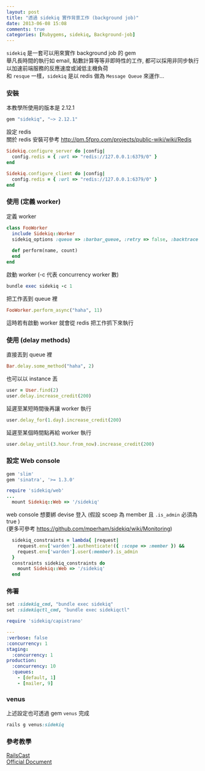 ```yaml
---
layout: post
title: "透過 sidekiq 實作背景工作 (background job)"
date: 2013-06-08 15:08
comments: true
categories: [Rubygems, sidekiq, Background-job]
---
```

`sidekiq` 是一套可以用來實作 background job 的 gem  
舉凡長時間的執行如 email, 點數計算等等非即時性的工作, 都可以採用非同步執行  
以加速前端服務的反應速度或減低主機負荷  
和 `resque` 一樣，`sidekiq` 是以 redis 做為 `Message Queue` 來運作...

<!-- more -->

### 安裝

本教學所使用的版本是 2.12.1

```ruby Gemfile
gem "sidekiq", "~> 2.12.1"
```

設定 redis  
關於 redis 安裝可參考 <a href="http://pm.5fpro.com/projects/public-wiki/wiki/Redis" target="_blank">http://pm.5fpro.com/projects/public-wiki/wiki/Redis</a>  

```ruby 
Sidekiq.configure_server do |config|
  config.redis = { :url => "redis://127.0.0.1:6379/0" }
end

Sidekiq.configure_client do |config|
  config.redis = { :url => "redis://127.0.0.1:6379/0" }
end
```

### 使用 (定義 worker)

定義 worker

```ruby foo_worker.rb
class FooWorker
  include Sidekiq::Worker
  sidekiq_options :queue => :barbar_queue, :retry => false, :backtrace => true
  
  def perform(name, count)
  end
end
```

啟動 worker (-c 代表  concurrency worker 數)

```ruby
bundle exec sidekiq -c 1
```

把工作丟到 queue 裡

```ruby
FooWorker.perform_async("haha", 11)
```

這時若有啟動 worker 就會從 redis 把工作抓下來執行

### 使用 (delay methods)

直接丟到 queue 裡

```ruby
Bar.delay.some_method("haha", 2)
```

也可以以 instance 丟

```ruby
user = User.find(2)
user.delay.increase_credit(200)
```

延遲至某短時間後再讓 worker 執行

```ruby
user.delay_for(1.day).increase_credit(200)
```

延遲至某個時間點再給 worker 執行

```ruby
user.delay_until(3.hour.from_now).increase_credit(200)
```

### 設定 Web console

```ruby Gemfile
gem 'slim'
gem 'sinatra', '>= 1.3.0'
```

```ruby config/routes.rb
require 'sidekiq/web'
...
  mount Sidekiq::Web => '/sidekiq'
```

web console 想要綁 devise 登入 (假設 scoep 為 member 且 `.is_admin` 必須為 true )  
(更多可參考 <a href="https://github.com/mperham/sidekiq/wiki/Monitoring" target="_blank">https://github.com/mperham/sidekiq/wiki/Monitoring</a>)  

```ruby config/routes.rb
  sidekiq_constraints = lambda{ |request| 
    request.env['warden'].authenticate!({ :scope => :member }) && 
    request.env['warden'].user(:member).is_admin
  }
  constraints sidekiq_constraints do
    mount Sidekiq::Web => '/sidekiq'
  end
```

### 佈署

```ruby config/deploy.rb
set :sidekiq_cmd, "bundle exec sidekiq"
set :sidekiqctl_cmd, "bundle exec sidekiqctl"

require 'sidekiq/capistrano'
```

```yaml config/sidekiq.yml
---
:verbose: false
:concurrency: 1
staging:
  :concurrency: 1
production:
  :concurrency: 10
  :queues:
    - [default, 1]
    - [mailer, 9]
```

### venus

上述設定也可透過 gem `venus` 完成

```ruby 
rails g venus:sidekiq
```

### 參考教學

<a href="http://railscasts.com/episodes/366-sidekiq" target="_blank">RailsCast</a>  
<a href="https://github.com/mperham/sidekiq/wiki" target="_blank">Official Document</a>  
